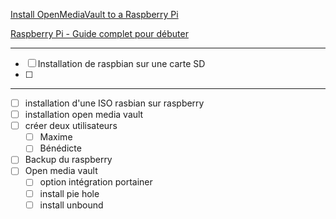 [Install OpenMediaVault to a Raspberry Pi](https://pimylifeup.com/raspberry-pi-openmediavault/)

[Raspberry Pi - Guide complet pour débuter](https://www.raspberrypi-france.fr/guide/)

---
- [ ] Installation de raspbian sur une carte SD
- [ ] 
---

- [ ] installation d'une ISO rasbian sur raspberry
- [ ] installation open media vault
- [ ] créer deux utilisateurs
	- [ ] Maxime
	- [ ] Bénédicte
- [ ] Backup du raspberry
- [ ] Open media vault
	- [ ] option intégration portainer
	- [ ] install pie hole
	- [ ] install unbound
